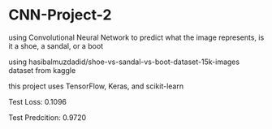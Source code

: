 # CNN-Project-2
using Convolutional Neural Network to predict what the image represents, is it a shoe, a sandal, or a boot

using hasibalmuzdadid/shoe-vs-sandal-vs-boot-dataset-15k-images dataset from kaggle

this project uses TensorFlow, Keras, and scikit-learn

Test Loss: 0.1096

Test Predcition: 0.9720
